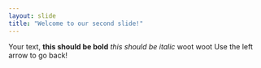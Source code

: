 ```yaml
---
layout: slide
title: "Welcome to our second slide!"
---
```

Your text, **this should be bold** *this should be italic* woot woot
Use the left arrow to go back!
